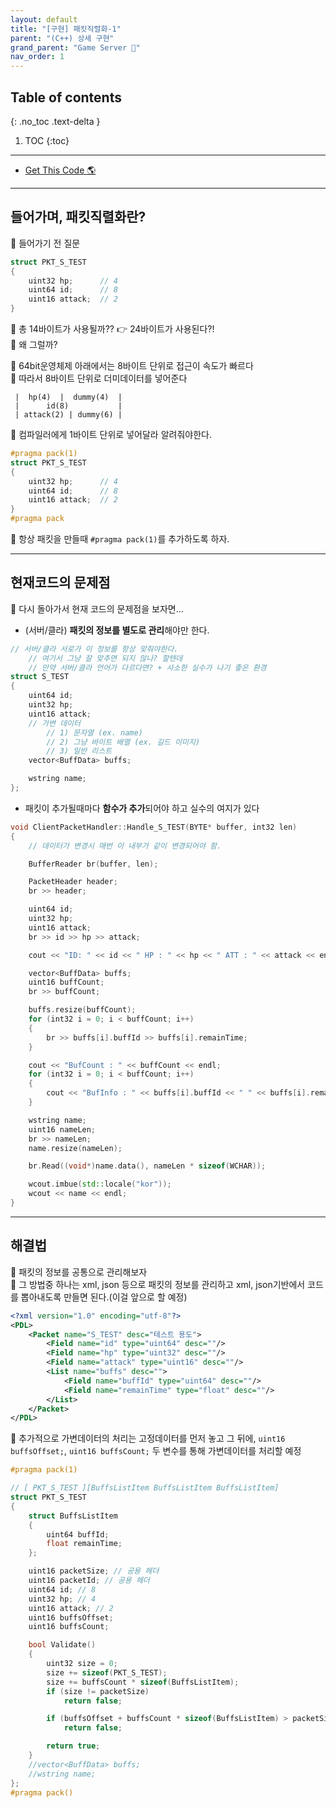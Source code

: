 ```yaml
---
layout: default
title: "[구현] 패킷직렬화-1"
parent: "(C++) 상세 구현"
grand_parent: "Game Server 👾"
nav_order: 1
---
```


## Table of contents
{: .no_toc .text-delta }

1. TOC
{:toc}

---

* [Get This Code 🌎](https://github.com/EasyCoding-7/Windows_Game_Server_Tutorial/tree/RA-Tag-25)

---

## 들어가며, 패킷직렬화란?

🦩 들어가기 전 질문

```cpp
struct PKT_S_TEST
{
    uint32 hp;      // 4
    uint64 id;      // 8
    uint16 attack;  // 2
}
```

🦩 총 14바이트가 사용될까?? 👉 24바이트가 사용된다?!<br>
🦩 왜 그럴까?

🦩 64bit운영체제 아래에서는 8바이트 단위로 접근이 속도가 빠르다<br>
🦩 따라서 8바이트 단위로 더미데이터를 넣어준다

```
 |  hp(4)  |  dummy(4)  |
 |      id(8)           |
 | attack(2) | dummy(6) |
```

🦩 컴파일러에게 1바이트 단위로 넣어달라 알려줘야한다.

```cpp
#pragma pack(1)
struct PKT_S_TEST
{
    uint32 hp;      // 4
    uint64 id;      // 8
    uint16 attack;  // 2
}
#pragma pack
```

🦩 항상 패킷을 만들때 `#pragma pack(1)`를 추가하도록 하자.

---

## 현재코드의 문제점

🦩 다시 돌아가서 현재 코드의 문제점을 보자면...

* (서버/클라) **패킷의 정보를 별도로 관리**해야만 한다.

```cpp
// 서버/클라 서로가 이 정보를 항상 맞춰야한다.
    // 여기서 그냥 잘 맞추면 되지 않나? 할텐데
    // 만약 서버/클라 언어가 다르다면? + 사소한 실수가 나기 좋은 환경
struct S_TEST
{
	uint64 id;
	uint32 hp;
	uint16 attack;
	// 가변 데이터
        // 1) 문자열 (ex. name)
        // 2) 그냥 바이트 배열 (ex. 길드 이미지)
        // 3) 일반 리스트
	vector<BuffData> buffs;

	wstring name;
};
```

* 패킷이 추가될때마다 **함수가 추가**되어야 하고 실수의 여지가 있다

```cpp
void ClientPacketHandler::Handle_S_TEST(BYTE* buffer, int32 len)
{
    // 데이터가 변경시 매번 이 내부가 같이 변경되어야 함.

	BufferReader br(buffer, len);

	PacketHeader header;
	br >> header;

	uint64 id;
	uint32 hp;
	uint16 attack;
	br >> id >> hp >> attack;

	cout << "ID: " << id << " HP : " << hp << " ATT : " << attack << endl;

	vector<BuffData> buffs;
	uint16 buffCount;
	br >> buffCount;

	buffs.resize(buffCount);
	for (int32 i = 0; i < buffCount; i++)
	{
		br >> buffs[i].buffId >> buffs[i].remainTime;
	}

	cout << "BufCount : " << buffCount << endl;
	for (int32 i = 0; i < buffCount; i++)
	{
		cout << "BufInfo : " << buffs[i].buffId << " " << buffs[i].remainTime << endl;
	}

	wstring name;
	uint16 nameLen;
	br >> nameLen;
	name.resize(nameLen);

	br.Read((void*)name.data(), nameLen * sizeof(WCHAR));

	wcout.imbue(std::locale("kor"));
	wcout << name << endl;
}
```

---

## 해결법

🦩 패킷의 정보를 공통으로 관리해보자<br>
🦩 그 방법중 하나는 xml, json 등으로 패킷의 정보를 관리하고 xml, json기반에서 코드를 뽑아내도록 만들면 된다.(이걸 앞으로 할 예정)

```xml
<?xml version="1.0" encoding="utf-8"?>
<PDL>
	<Packet name="S_TEST" desc="테스트 용도">
		<Field name="id" type="uint64" desc=""/>
		<Field name="hp" type="uint32" desc=""/>
		<Field name="attack" type="uint16" desc=""/>
		<List name="buffs" desc="">
			<Field name="buffId" type="uint64" desc=""/>
			<Field name="remainTime" type="float" desc=""/>
		</List>
	</Packet>
</PDL>
```

🦩 추가적으로 가변데이터의 처리는 고정데이터를 먼저 놓고 그 뒤에, `uint16 buffsOffset;`, `uint16 buffsCount;` 두 변수를 통해 가변데이터를 처리할 예정

```cpp
#pragma pack(1)

// [ PKT_S_TEST ][BuffsListItem BuffsListItem BuffsListItem]
struct PKT_S_TEST
{
	struct BuffsListItem
	{
		uint64 buffId;
		float remainTime;
	};

	uint16 packetSize; // 공용 헤더
	uint16 packetId; // 공용 헤더
	uint64 id; // 8
	uint32 hp; // 4
	uint16 attack; // 2
	uint16 buffsOffset;
	uint16 buffsCount;

	bool Validate()
	{
		uint32 size = 0;
		size += sizeof(PKT_S_TEST);
		size += buffsCount * sizeof(BuffsListItem);
		if (size != packetSize)
			return false;

		if (buffsOffset + buffsCount * sizeof(BuffsListItem) > packetSize)
			return false;

		return true;
	}
	//vector<BuffData> buffs;
	//wstring name;
};
#pragma pack()
```